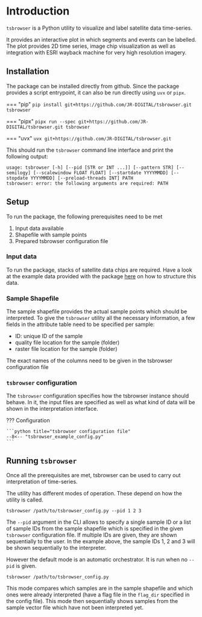 # Introduction

`tsbrowser` is a Python utility to visualize and label satellite data time-series.

It provides an interactive plot in which segments and events can be labelled. The plot provides 2D time series, image chip visualization as well as integration with ESRI wayback machine for very high resolution imagery.

## Installation

The package can be installed directly from github. Since the package provides a script entrypoint, it can also be run directly using `uvx` or `pipx`.

=== "pip"
    ```
    pip install git+https://github.com/JR-DIGITAL/tsbrowser.git
    tsbrowser
    ```

=== "pipx"
    ```
    pipx run --spec git+https://github.com/JR-DIGITAL/tsbrowser.git tsbrowser
    ```

=== "uvx"
    ```
    uvx git+https://github.com/JR-DIGITAL/tsbrowser.git
    ```

This should run the `tsbrowser` command line interface and print the following output:

```
usage: tsbrowser [-h] [--pid [STR or INT ...]] [--pattern STR] [--semilogy] [--scalewindow FLOAT FLOAT] [--startdate YYYYMMDD] [--stopdate YYYYMMDD] [--preload-threads INT] PATH
tsbrowser: error: the following arguments are required: PATH
```

## Setup

To run the package, the following prerequisites need to be met

1. Input data available
2. Shapefile with sample points
3. Prepared tsbrowser configuration file

### Input data

To run the package, stacks of satellite data chips are required. Have a look at the example data provided with the package [here](https://nxc.joanneum.at/index.php/s/TKGAdd4FJ99LDgy) on how to structure this data.

### Sample Shapefile

The sample shapefile provides the actual sample points which should be interpreted. To give the `tsbrowser` utility all the necessary information, a few fields in the attribute table need to be specified per sample:

- ID: unique ID of the sample
- quality file location for the sample (folder)
- raster file location for the sample (folder)

The exact names of the columns need to be given in the tsbrowser configuration file

### `tsbrowser` configuration

The `tsbrowser` configuration specifies how the tsbrowser instance should behave. In it, the input files are specified as well as what kind of data will be shown in the interpretation interface.

??? Configuration

    ```python title="tsbrowser configuration file"
    --8<-- "tsbrowser_example_config.py"
    ```

## Running `tsbrowser`

Once all the prerequisites are met, tsbrowser can be used to carry out interpretation of time-series.

The utility has different modes of operation. These depend on how the utility is called. 

```
tsbrowser /path/to/tsbrowser_config.py --pid 1 2 3
```

The `--pid` argument in the CLI allows to specify a single sample ID or a list of sample IDs from the sample shapefile which is specified in the given `tsbrowser` configuration file. If multiple IDs are given, they are shown sequentially to the user. In the example above, the sample IDs 1, 2 and 3 will be shown sequentially to the interpreter.


However the default mode is an automatic orchestrator. It is run when no `--pid` is given. 

```
tsbrowser /path/to/tsbrowser_config.py
```

This mode compares which samples are in the sample shapefile and which ones were already interpreted (have a flag file in the `flag_dir` specified in the config file). This mode then sequentially shows samples from the sample vector file which have not been interpreted yet.



